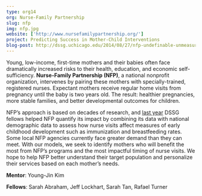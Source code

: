 ```yaml
---
type: org14
org: Nurse-Family Partnership
slug: nfp
img: nfp.jpg
website: ['http://www.nursefamilypartnership.org/']
project: Predicting Success in Mother-Child Interventions
blog-post: http://dssg.uchicago.edu/2014/08/27/nfp-undefinable-unmeasurable.html
---
```


Young, low-income, first-time mothers and their babies often face dramatically increased risks to their health, education, and economic self-sufficiency. **Nurse-Family Partnership (NFP)**, a national nonprofit organization, intervenes by pairing these mothers with specially-trained, registered nurses. Expectant mothers receive regular home visits from pregnancy until the baby is two years old. The result: healthier pregnancies, more stable families, and better developmental outcomes for children.

NFP’s approach is based on decades of research, and <a href="http://dssg.uchicago.edu/2013/07/31/the-match-game.html">last year</a> DSSG fellows helped NFP quantify its impact by combining its data with national demographic data to assess how nurse visits affect measures of early childhood development such as immunization and breastfeeding rates. Some local NFP agencies currently face greater demand than they can meet. With our models, we seek to identify mothers who will benefit the most from NFP’s programs and the most impactful timing of nurse visits. We hope to help NFP better understand their target population and personalize their services based on each mother’s needs.

**Mentor**: Young-Jin Kim

**Fellows**: Sarah Abraham, Jeff Lockhart, Sarah Tan, Rafael Turner 
 